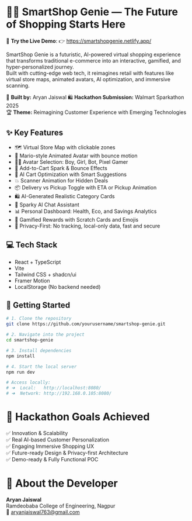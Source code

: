 # 🧞‍♂️ SmartShop Genie — The Future of Shopping Starts Here

🚀 **Try the Live Demo**:
👉 https://smartshopgenie.netlify.app/

SmartShop Genie is a futuristic, AI-powered virtual shopping experience that transforms traditional e-commerce into an interactive, gamified, and hyper-personalized journey.  
Built with cutting-edge web tech, it reimagines retail with features like virtual store maps, animated avatars, AI optimization, and immersive scanning.

👤 **Built by:** Aryan Jaiswal 
🛍️ **Hackathon Submission:** Walmart Sparkathon 2025  
🏆 **Theme:** Reimagining Customer Experience with Emerging Technologies

## ✨ Key Features

- 🗺️ Virtual Store Map with clickable zones
- 👾 Mario-style Animated Avatar with bounce motion
- 👦👧 Avatar Selection: Boy, Girl, Bot, Pixel Gamer
- 🛒 Add-to-Cart Spark & Bounce Effects
- 🧠 AI Cart Optimization with Smart Suggestions
- 💥 Scanner Animation for Hidden Deals
- 📦 Delivery vs Pickup Toggle with ETA or Pickup Animation
- 🛍️ AI-Generated Realistic Category Cards
- 🤖 Sparky AI Chat Assistant
- 📊 Personal Dashboard: Health, Eco, and Savings Analytics
- 🎁 Gamified Rewards with Scratch Cards and Emojis
- 🔐 Privacy-First: No tracking, local-only data, fast and secure

## 💻 Tech Stack

- React + TypeScript
- Vite
- Tailwind CSS + shadcn/ui
- Framer Motion
- LocalStorage (No backend needed)

## 🚀 Getting Started

```bash
# 1. Clone the repository
git clone https://github.com/yourusername/smartshop-genie.git

# 2. Navigate into the project
cd smartshop-genie

# 3. Install dependencies
npm install

# 4. Start the local server
npm run dev

# Access locally:
# ➜  Local:   http://localhost:8080/
# ➜  Network: http://192.168.0.105:8080/
```

# 🎯 Hackathon Goals Achieved

✅ Innovation & Scalability  
✅ Real AI-based Customer Personalization  
✅ Engaging Immersive Shopping UX  
✅ Future-ready Design & Privacy-first Architecture  
✅ Demo-ready & Fully Functional POC  

# 🧠 About the Developer

**Aryan Jaiswal**  
Ramdeobaba College of Engineering, Nagpur  
📧 aryanjaiswal763@gmail.com 
